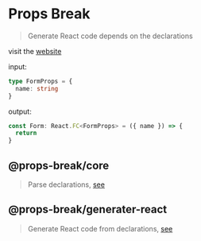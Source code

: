 # Props Break

> Generate React code depends on the declarations

visit the [website](https://props-break.vercel.app/)

input:

```typescript
type FormProps = {
  name: string
}
```

output:

```typescript
const Form: React.FC<FormProps> = ({ name }) => {
  return
}
```

## @props-break/core

> Parse declarations, [see](./packages/core//README.md)

## @props-break/generater-react

> Generate React code from declarations, [see](./packages/generater-react/README.md)

